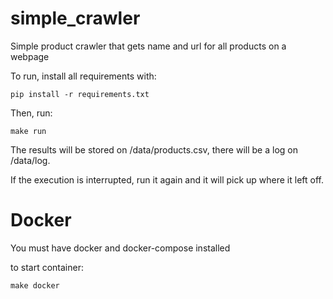 # simple_crawler
Simple product crawler that gets name and url for all products on a webpage

To run, install all requirements with:

`pip install -r requirements.txt`

Then, run:

`make run`

The results will be stored on /data/products.csv,
there will be a log on /data/log.

If the execution is interrupted, run it again and
it will pick up where it left off.

# Docker

You must have docker and docker-compose installed

to start container:

`make docker`